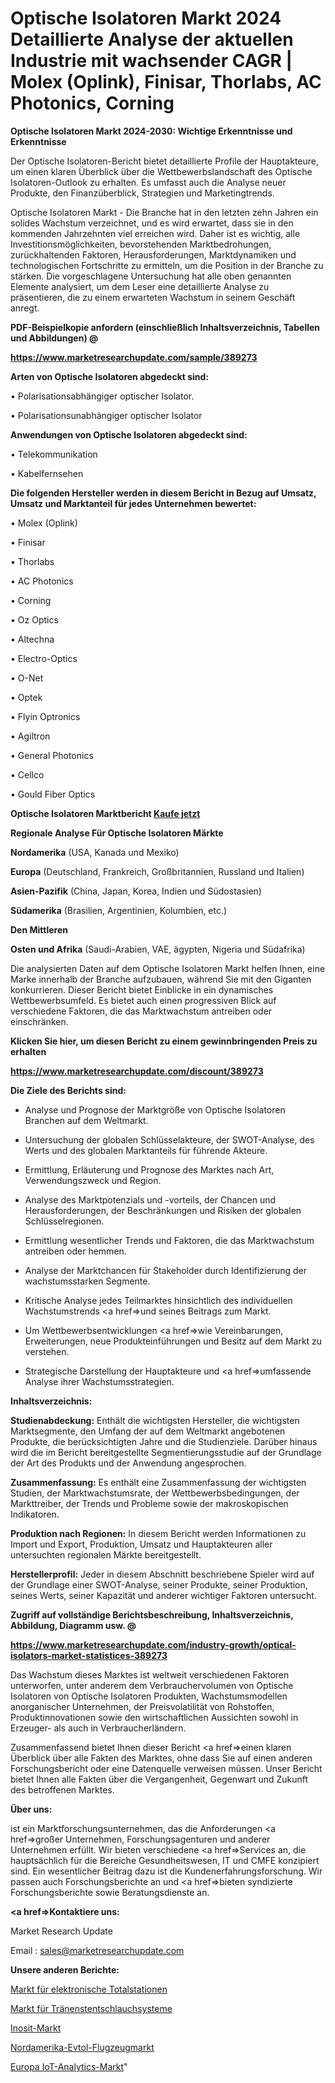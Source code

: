 # Optische Isolatoren Markt 2024 Detaillierte Analyse der aktuellen Industrie mit wachsender CAGR | Molex (Oplink), Finisar, Thorlabs, AC Photonics, Corning

<strong>Optische Isolatoren Markt 2024-2030: Wichtige Erkenntnisse und Erkenntnisse</strong>

Der Optische Isolatoren-Bericht bietet detaillierte Profile der Hauptakteure, um einen klaren Überblick über die Wettbewerbslandschaft des Optische Isolatoren-Outlook zu erhalten. Es umfasst auch die Analyse neuer Produkte, den Finanzüberblick, Strategien und Marketingtrends.

Optische Isolatoren Markt - Die Branche hat in den letzten zehn Jahren ein solides Wachstum verzeichnet, und es wird erwartet, dass sie in den kommenden Jahrzehnten viel erreichen wird. Daher ist es wichtig, alle Investitionsmöglichkeiten, bevorstehenden Marktbedrohungen, zurückhaltenden Faktoren, Herausforderungen, Marktdynamiken und technologischen Fortschritte zu ermitteln, um die Position in der Branche zu stärken. Die vorgeschlagene Untersuchung hat alle oben genannten Elemente analysiert, um dem Leser eine detaillierte Analyse zu präsentieren, die zu einem erwarteten Wachstum in seinem Geschäft anregt.



<strong><b>PDF-Beispielkopie anfordern (einschließlich Inhaltsverzeichnis, Tabellen und Abbildungen) @ </b></strong>

<strong><a href=https://www.marketresearchupdate.com/sample/389273>

<strong>https://www.marketresearchupdate.com/sample/389273</u></a></strong></strong>



<strong>Arten von Optische Isolatoren abgedeckt sind:</strong>

• Polarisationsabhängiger optischer Isolator.

• Polarisationsunabhängiger optischer Isolator



<strong>Anwendungen von Optische Isolatoren abgedeckt sind:</strong>

• Telekommunikation

• Kabelfernsehen



<strong>Die folgenden Hersteller werden in diesem Bericht in Bezug auf Umsatz, Umsatz und Marktanteil für jedes Unternehmen bewertet:</strong>

• Molex (Oplink)

• Finisar

• Thorlabs

• AC Photonics

• Corning

• Oz Optics

• Altechna

• Electro-Optics

• O-Net

• Optek

• Flyin Optronics

• Agiltron

• General Photonics

• Cellco

• Gould Fiber Optics



<strong>Optische Isolatoren Marktbericht <a href=https://www.marketresearchupdate.com/buynow/389273>Kaufe jetzt</a></strong>



<strong>Regionale Analyse Für Optische Isolatoren Märkte</strong>



<strong>Nordamerika</strong> (USA, Kanada und Mexiko)



<strong>Europa</strong> (Deutschland, Frankreich, Großbritannien, Russland und Italien)



<strong>Asien-Pazifik</strong> (China, Japan, Korea, Indien und Südostasien)



<strong>Südamerika</strong> (Brasilien, Argentinien, Kolumbien, etc.)



<strong>Den Mittleren</strong> 

<strong>Osten und Afrika</strong> (Saudi-Arabien, VAE, ägypten, Nigeria und Südafrika)

Die analysierten Daten auf dem Optische Isolatoren Markt helfen Ihnen, eine Marke innerhalb der Branche aufzubauen, während Sie mit den Giganten konkurrieren. Dieser Bericht bietet Einblicke in ein dynamisches Wettbewerbsumfeld. Es bietet auch einen progressiven Blick auf verschiedene Faktoren, die das Marktwachstum antreiben oder einschränken.



<strong>Klicken Sie hier, um diesen Bericht zu einem gewinnbringenden Preis zu erhalten
</strong>

<strong><a href=https://www.marketresearchupdate.com/discount/389273>https://www.marketresearchupdate.com/discount/389273</b></u></strong></a>



<strong>Die Ziele des Berichts sind:</strong>

- Analyse und Prognose der Marktgröße von Optische Isolatoren Branchen auf dem Weltmarkt.

- Untersuchung der globalen Schlüsselakteure, der SWOT-Analyse, des Werts und des globalen Marktanteils für führende Akteure.

- Ermittlung, Erläuterung und Prognose des Marktes nach Art, Verwendungszweck und Region.

- Analyse des Marktpotenzials und -vorteils, der Chancen und Herausforderungen, der Beschränkungen und Risiken der globalen Schlüsselregionen.

- Ermittlung wesentlicher Trends und Faktoren, die das Marktwachstum antreiben oder hemmen.

- Analyse der Marktchancen für Stakeholder durch Identifizierung der wachstumsstarken Segmente.

- Kritische Analyse jedes Teilmarktes hinsichtlich des individuellen Wachstumstrends <a href=>und</a> seines Beitrags zum Markt.

- Um Wettbewerbsentwicklungen <a href=>wie</a> Vereinbarungen, Erweiterungen, neue Produkteinführungen und Besitz auf dem Markt zu verstehen.

- Strategische Darstellung der Hauptakteure und <a href=>umfas</a>sende Analyse ihrer Wachstumsstrategien.



<strong>Inhaltsverzeichnis:</strong>



<strong>Studienabdeckung:</strong> Enthält die wichtigsten Hersteller, die wichtigsten Marktsegmente, den Umfang der auf dem Weltmarkt angebotenen Produkte, die berücksichtigten Jahre und die Studienziele. Darüber hinaus wird die im Bericht bereitgestellte Segmentierungsstudie auf der Grundlage der Art des Produkts und der Anwendung angesprochen.



<strong>Zusammenfassung:</strong> Es enthält eine Zusammenfassung der wichtigsten Studien, der Marktwachstumsrate, der Wettbewerbsbedingungen, der Markttreiber, der Trends und Probleme sowie der makroskopischen Indikatoren.



<strong>Produktion nach Regionen:</strong> In diesem Bericht werden Informationen zu Import und Export, Produktion, Umsatz und Hauptakteuren aller untersuchten regionalen Märkte bereitgestellt.



<strong>Herstellerprofil:</strong> Jeder in diesem Abschnitt beschriebene Spieler wird auf der Grundlage einer SWOT-Analyse, seiner Produkte, seiner Produktion, seines Werts, seiner Kapazität und anderer wichtiger Faktoren untersucht.



<strong><b>Zugriff auf vollständige Berichtsbeschreibung, Inhaltsverzeichnis, Abbildung, Diagramm usw. @ </b></strong>

<strong><a href=https://www.marketresearchupdate.com/industry-growth/optical-isolators-market-statistices-389273>https://www.marketresearchupdate.com/industry-growth/optical-isolators-market-statistices-389273</a></strong>

Das Wachstum dieses Marktes ist weltweit verschiedenen Faktoren unterworfen, unter anderem dem Verbrauchervolumen von Optische Isolatoren von Optische Isolatoren Produkten, Wachstumsmodellen anorganischer Unternehmen, der Preisvolatilität von Rohstoffen, Produktinnovationen sowie den wirtschaftlichen Aussichten sowohl in Erzeuger- als auch in Verbraucherländern.

Zusammenfassend bietet Ihnen dieser Bericht <a href=>einen</a> klaren Überblick über alle Fakten des Marktes, ohne dass Sie auf einen anderen Forschungsbericht oder eine Datenquelle verweisen müssen. Unser Bericht bietet Ihnen alle Fakten über die Vergangenheit, Gegenwart und Zukunft des betroffenen Marktes.



<strong>Über uns:</strong>

 ist ein Marktforschungsunternehmen, das die Anforderungen <a href=>großer</a> Unternehmen, Forschungsagenturen und anderer Unternehmen erfüllt. Wir bieten verschiedene <a href=>Services</a> an, die hauptsächlich für die Bereiche Gesundheitswesen, IT und CMFE konzipiert sind. Ein wesentlicher Beitrag dazu ist die Kundenerfahrungsforschung. Wir passen auch Forschungsberichte an und <a href=>bieten</a> syndizierte Forschungsberichte sowie Beratungsdienste an.



<strong><a href=>Kontaktiere uns:</a></strong>

Market Research Update

Email : sales@marketresearchupdate.com



<strong>Unsere anderen Berichte:</strong>

<a href=https://www.linkedin.com/pulse/electronic-total-station-market-strategic-insights>Markt für elektronische Totalstationen</a>

<a href=https://www.linkedin.com/pulse/lacrimal-stent-tube-systems-market-size-trends>Markt für Tränenstentschlauchsysteme</a>

<a href=https://www.linkedin.com/pulse/inositol-market-report-2023-top-company-trends-future>Inosit-Markt</a>

<a href=https://www.linkedin.com/pulse/north-america-evtol-aircraft-market-advancing>Nordamerika-Evtol-Flugzeugmarkt</a>

<a href=https://www.linkedin.com/pulse/europe-iot-analytics-market-2023-booming>Europa IoT-Analytics-Markt</a>"
